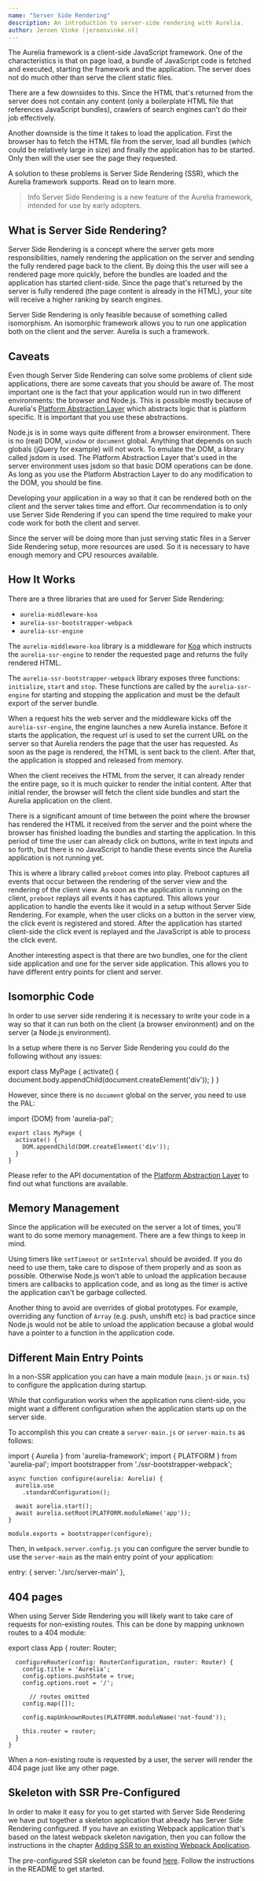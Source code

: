 ```yaml
---
name: "Server Side Rendering"
description: An introduction to server-side rendering with Aurelia.
author: Jeroen Vinke (jeroenvinke.nl)
---
```

The Aurelia framework is a client-side JavaScript framework. One of the characteristics is that on page load, a bundle of JavaScript code is fetched and executed, starting the framework and the application. The server does not do much other than serve the client static files.

There are a few downsides to this. Since the HTML that's returned from the server does not contain any content (only a boilerplate HTML file that references JavaScript bundles), crawlers of search engines can't do their job effectively.

Another downside is the time it takes to load the application. First the browser has to fetch the HTML file from the server, load all bundles (which could be relatively large in size) and finally the application has to be started. Only then will the user see the page they requested.

A solution to these problems is Server Side Rendering (SSR), which the Aurelia framework supports. Read on to learn more.

> Info
> Server Side Rendering is a new feature of the Aurelia framework, intended for use by early adopters.

## What is Server Side Rendering?

Server Side Rendering is a concept where the server gets more responsibilities, namely rendering the application on the server and sending the fully rendered page back to the client. By doing this the user will see a rendered page more quickly, before the bundles are loaded and the application has started client-side. Since the page that's returned by the server is fully rendered (the page content is already in the HTML), your site will receive a higher ranking by search engines.

Server Side Rendering is only feasible because of something called isomorphism. An isomorphic framework allows you to run one application both on the client and the server. Aurelia is such a framework.

## Caveats

Even though Server Side Rendering can solve some problems of client side applications, there are some caveats that you should be aware of. The most important one is the fact that your application would run in two different environments: the browser and Node.js. This is possible mostly because of Aurelia's [Platform Abstraction Layer](https://github.com/aurelia/pal) which abstracts logic that is platform specific. It is important that you use these abstractions.

Node.js is in some ways quite different from a browser environment. There is no (real) DOM, `window` or `document` global. Anything that depends on such globals (jQuery for example) will not work. To emulate the DOM, a library called jsdom is used. The Platform Abstraction Layer that's used in the server environment uses jsdom so that basic DOM operations can be done. As long as you use the Platform Abstraction Layer to do any modification to the DOM, you should be fine.

Developing your application in a way so that it can be rendered both on the client and the server takes time and effort. Our recommendation is to only use Server Side Rendering if you can spend the time required to make your code work for both the client and server.

Since the server will be doing more than just serving static files in a Server Side Rendering setup, more resources are used. So it is necessary to have enough memory and CPU resources available.

## How It Works

There are a three libraries that are used for Server Side Rendering:

* `aurelia-middleware-koa`
* `aurelia-ssr-bootstrapper-webpack`
* `aurelia-ssr-engine`

The `aurelia-middleware-koa` library is a middleware for [Koa](http://koajs.com/) which instructs the `aurelia-ssr-engine` to render the requested page and returns the fully rendered HTML.

The `aurelia-ssr-bootstrapper-webpack` library exposes three functions: `initialize`, `start` and `stop`. These functions are called by the `aurelia-ssr-engine` for starting and stopping the application and must be the default export of the server bundle.

When a request hits the web server and the middleware kicks off the `aurelia-ssr-engine`, the engine launches a new Aurelia instance. Before it starts the application, the request url is used to set the current URL on the server so that Aurelia renders the page that the user has requested. As soon as the page is rendered, the HTML is sent back to the client. After that, the application is stopped and released from memory.

When the client receives the HTML from the server, it can already render the entire page, so it is much quicker to render the initial content. After that initial render, the browser will fetch the client side bundles and start the Aurelia application on the client.

There is a significant amount of time between the point where the browser has rendered the HTML it received from the server and the point where the browser has finished loading the bundles and starting the application. In this period of time the user can already click on buttons, write in text inputs and so forth, but there is no JavaScript to handle these events since the Aurelia application is not running yet.

This is where a library called `preboot` comes into play. Preboot captures all events that occur between the rendering of the server view and the rendering of the client view. As soon as the application is running on the client, `preboot` replays all events it has captured. This allows your application to handle the events like it would in a setup without Server Side Rendering. For example, when the user clicks on a button in the server view, the click event is registered and stored. After the application has started client-side the click event is replayed and the JavaScript is able to process the click event.

Another interesting aspect is that there are two bundles, one for the client side application and one for the server side application. This allows you to have different entry points for client and server.

## Isomorphic Code

In order to use server side rendering it is necessary to write your code in a way so that it can run both on the client (a browser environment) and on the server (a Node.js environment).

In a setup where there is no Server Side Rendering you could do the following without any issues:

<code-listing heading="DOM manipulation in the browser">
  <source-code lang="ES 2015/2016">
    export class MyPage {
      activate() {
        document.body.appendChild(document.createElement('div'));
      }
    }
  </source-code>
</code-listing>

However, since there is no `document` global on the server, you need to use the PAL:

<code-listing heading="DOM manipulation using SSR">
  <source-code lang="ES 2015/2016">
    import {DOM} from 'aurelia-pal';

    export class MyPage {
      activate() {
        DOM.appendChild(DOM.createElement('div'));
      }
    }
  </source-code>
</code-listing>

Please refer to the API documentation of the [Platform Abstraction Layer](http://aurelia.io/docs/api/pal) to find out what functions are available.

## Memory Management

Since the application will be executed on the server a lot of times, you'll want to do some memory management. There are a few things to keep in mind.

Using timers like `setTimeout` or `setInterval` should be avoided. If you do need to use them, take care to dispose of them properly and as soon as possible. Otherwise Node.js won't able to unload the application because timers are callbacks to application code, and as long as the timer is active the application can't be garbage collected.

Another thing to avoid are overrides of global prototypes. For example, overriding any function of `Array` (e.g. push, unshift etc) is bad practice since Node.js would not be able to unload the application because a global would have a pointer to a function in the application code.

## Different Main Entry Points

In a non-SSR application you can have a main module (`main.js` or `main.ts`) to configure the application during startup.

While that configuration works when the application runs client-side, you might want a different configuration when the application starts up on the server side.

To accomplish this you can create a `server-main.js` or `server-main.ts` as follows:

<code-listing heading="Alternative Entry Point">
  <source-code lang="ES 2015/2016">
    import { Aurelia } from 'aurelia-framework';
    import { PLATFORM } from 'aurelia-pal';
    import bootstrapper from './ssr-bootstrapper-webpack';

    async function configure(aurelia: Aurelia) {
      aurelia.use
        .standardConfiguration();

      await aurelia.start();
      await aurelia.setRoot(PLATFORM.moduleName('app'));
    }

    module.exports = bootstrapper(configure);
  </source-code>
</code-listing>

Then, in `webpack.server.config.js` you can configure the server bundle to use the `server-main` as the main entry point of your application:

<code-listing heading="Alternative Entry Point in Webpack">
  <source-code lang="JSON">
    entry: {
      server: './src/server-main'
    },
  </source-code>
</code-listing>

## 404 pages

When using Server Side Rendering you will likely want to take care of requests for non-existing routes. This can be done by mapping unknown routes to a 404 module:

<code-listing heading="404 page in Aurelia">
  <source-code lang="JSON">
    export class App {
      router: Router;

      configureRouter(config: RouterConfiguration, router: Router) {
        config.title = 'Aurelia';
        config.options.pushState = true;
        config.options.root = '/';

    	  // routes omitted
        config.map([]);

        config.mapUnknownRoutes(PLATFORM.moduleName('not-found'));

        this.router = router;
      }
    }
  </source-code>
</code-listing>

When a non-existing route is requested by a user, the server will render the 404 page just like any other page.

## Skeleton with SSR Pre-Configured

In order to make it easy for you to get started with Server Side Rendering we have put together a skeleton application that already has Server Side Rendering configured. If you have an existing Webpack application that's based on the latest webpack skeleton navigation, then you can follow the instructions in the chapter [Adding SSR to an existing Webpack Application](aurelia-doc://section/9/version/1.0.0).

The pre-configured SSR skeleton can be found [here](https://github.com/aurelia/skeleton-navigation). Follow the instructions in the README to get started.
